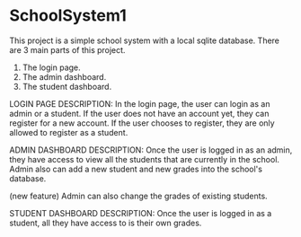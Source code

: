 # SchoolSystem1
This project is a simple school system with a local sqlite database. There are 3 main parts of this project.
1) The login page.
2) The admin dashboard.
3) The student dashboard.


LOGIN PAGE DESCRIPTION:
In the login page, the user can login as an admin or a student.
If the user does not have an account yet, they can register for a new account.
If the user chooses to register, they are only allowed to register as a student.



ADMIN DASHBOARD DESCRIPTION:
Once the user is logged in as an admin, they have access to view all the students that are currently in the school.
Admin also can add a new student and new grades into the school's database. 

(new feature) Admin can also change the grades of existing students.



STUDENT DASHBOARD DESCRIPTION:
Once the user is logged in as a student, all they have access to is their own grades.

